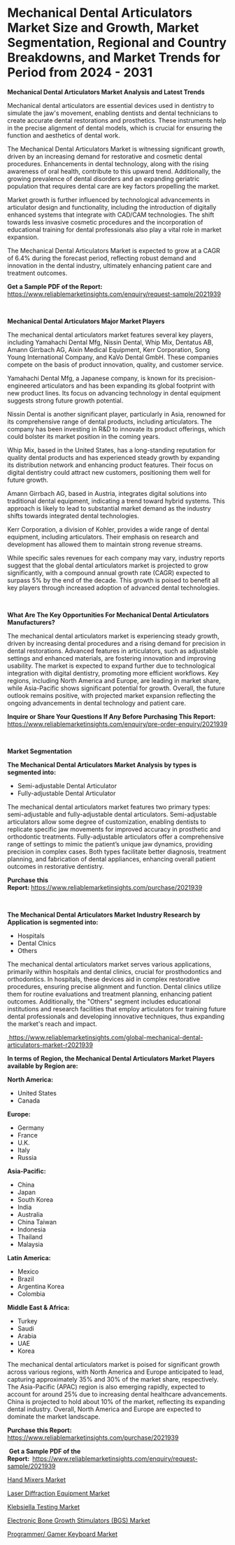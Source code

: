<p><h1>Mechanical Dental Articulators Market Size and Growth, Market Segmentation, Regional and Country Breakdowns, and Market Trends for Period from 2024 -  2031</h1></p><p><strong>Mechanical Dental Articulators Market Analysis and Latest Trends</strong></p>
<p><p>Mechanical dental articulators are essential devices used in dentistry to simulate the jaw's movement, enabling dentists and dental technicians to create accurate dental restorations and prosthetics. These instruments help in the precise alignment of dental models, which is crucial for ensuring the function and aesthetics of dental work. </p><p>The Mechanical Dental Articulators Market is witnessing significant growth, driven by an increasing demand for restorative and cosmetic dental procedures. Enhancements in dental technology, along with the rising awareness of oral health, contribute to this upward trend. Additionally, the growing prevalence of dental disorders and an expanding geriatric population that requires dental care are key factors propelling the market.</p><p>Market growth is further influenced by technological advancements in articulator design and functionality, including the introduction of digitally enhanced systems that integrate with CAD/CAM technologies. The shift towards less invasive cosmetic procedures and the incorporation of educational training for dental professionals also play a vital role in market expansion. </p><p>The Mechanical Dental Articulators Market is expected to grow at a CAGR of 6.4% during the forecast period, reflecting robust demand and innovation in the dental industry, ultimately enhancing patient care and treatment outcomes.</p></p>
<p><strong>Get a Sample PDF of the Report:&nbsp;</strong> <a href="https://www.reliablemarketinsights.com/enquiry/request-sample/2021939?utm_campaign=1772&utm_medium=2&utm_source=Github&utm_content=ia&utm_term=28102024&utm_id=mechanical-dental-articulators">https://www.reliablemarketinsights.com/enquiry/request-sample/2021939</a></p>
<p>&nbsp;</p>
<p><strong>Mechanical Dental Articulators Major Market Players</strong></p>
<p><p>The mechanical dental articulators market features several key players, including Yamahachi Dental Mfg, Nissin Dental, Whip Mix, Dentatus AB, Amann Girrbach AG, Aixin Medical Equipment, Kerr Corporation, Song Young International Company, and KaVo Dental GmbH. These companies compete on the basis of product innovation, quality, and customer service.</p><p>Yamahachi Dental Mfg, a Japanese company, is known for its precision-engineered articulators and has been expanding its global footprint with new product lines. Its focus on advancing technology in dental equipment suggests strong future growth potential.</p><p>Nissin Dental is another significant player, particularly in Asia, renowned for its comprehensive range of dental products, including articulators. The company has been investing in R&D to innovate its product offerings, which could bolster its market position in the coming years.</p><p>Whip Mix, based in the United States, has a long-standing reputation for quality dental products and has experienced steady growth by expanding its distribution network and enhancing product features. Their focus on digital dentistry could attract new customers, positioning them well for future growth.</p><p>Amann Girrbach AG, based in Austria, integrates digital solutions into traditional dental equipment, indicating a trend toward hybrid systems. This approach is likely to lead to substantial market demand as the industry shifts towards integrated dental technologies.</p><p>Kerr Corporation, a division of Kohler, provides a wide range of dental equipment, including articulators. Their emphasis on research and development has allowed them to maintain strong revenue streams.</p><p>While specific sales revenues for each company may vary, industry reports suggest that the global dental articulators market is projected to grow significantly, with a compound annual growth rate (CAGR) expected to surpass 5% by the end of the decade. This growth is poised to benefit all key players through increased adoption of advanced dental technologies.</p></p>
<p>&nbsp;</p>
<p><strong>What Are The Key Opportunities For Mechanical Dental Articulators Manufacturers?</strong></p>
<p><p>The mechanical dental articulators market is experiencing steady growth, driven by increasing dental procedures and a rising demand for precision in dental restorations. Advanced features in articulators, such as adjustable settings and enhanced materials, are fostering innovation and improving usability. The market is expected to expand further due to technological integration with digital dentistry, promoting more efficient workflows. Key regions, including North America and Europe, are leading in market share, while Asia-Pacific shows significant potential for growth. Overall, the future outlook remains positive, with projected market expansion reflecting the ongoing advancements in dental technology and patient care.</p></p>
<p><strong>Inquire or Share Your Questions If Any Before Purchasing This Report:</strong> <a href="https://www.reliablemarketinsights.com/enquiry/pre-order-enquiry/2021939?utm_campaign=1772&utm_medium=2&utm_source=Github&utm_content=ia&utm_term=28102024&utm_id=mechanical-dental-articulators">https://www.reliablemarketinsights.com/enquiry/pre-order-enquiry/2021939</a></p>
<p>&nbsp;</p>
<p><strong>Market Segmentation</strong></p>
<p><strong>The Mechanical Dental Articulators Market Analysis by types is segmented into:</strong></p>
<p><ul><li>Semi-adjustable Dental Articulator</li><li>Fully-adjustable Dental Articulator</li></ul></p>
<p><p>The mechanical dental articulators market features two primary types: semi-adjustable and fully-adjustable dental articulators. Semi-adjustable articulators allow some degree of customization, enabling dentists to replicate specific jaw movements for improved accuracy in prosthetic and orthodontic treatments. Fully-adjustable articulators offer a comprehensive range of settings to mimic the patient’s unique jaw dynamics, providing precision in complex cases. Both types facilitate better diagnosis, treatment planning, and fabrication of dental appliances, enhancing overall patient outcomes in restorative dentistry.</p></p>
<p><strong>Purchase this Report:&nbsp;</strong><a href="https://www.reliablemarketinsights.com/purchase/2021939?utm_campaign=1772&utm_medium=2&utm_source=Github&utm_content=ia&utm_term=28102024&utm_id=mechanical-dental-articulators">https://www.reliablemarketinsights.com/purchase/2021939</a></p>
<p>&nbsp;</p>
<p><strong>The Mechanical Dental Articulators Market Industry Research by Application is segmented into:</strong></p>
<p><ul><li>Hospitals</li><li>Dental Clnics</li><li>Others</li></ul></p>
<p><p>The mechanical dental articulators market serves various applications, primarily within hospitals and dental clinics, crucial for prosthodontics and orthodontics. In hospitals, these devices aid in complex restorative procedures, ensuring precise alignment and function. Dental clinics utilize them for routine evaluations and treatment planning, enhancing patient outcomes. Additionally, the "Others" segment includes educational institutions and research facilities that employ articulators for training future dental professionals and developing innovative techniques, thus expanding the market's reach and impact.</p></p>
<p><a href="https://www.reliablemarketinsights.com/global-mechanical-dental-articulators-market-r2021939?utm_campaign=1772&utm_medium=2&utm_source=Github&utm_content=ia&utm_term=28102024&utm_id=mechanical-dental-articulators">&nbsp;https://www.reliablemarketinsights.com/global-mechanical-dental-articulators-market-r2021939</a></p>
<p><strong>In terms of Region, the Mechanical Dental Articulators Market Players available by Region are:</strong></p>
<p>
    <p> <strong> North America: </strong>
        <ul>
            <li>United States</li>
            <li>Canada</li>
        </ul>
        </p> 
    <p> <strong> Europe: </strong>
        <ul>
            <li>Germany</li>
            <li>France</li>
            <li>U.K.</li>
            <li>Italy</li>
            <li>Russia</li>
        </ul>
        </p> 
    <p> <strong> Asia-Pacific: </strong>
        <ul>
            <li>China</li>
            <li>Japan</li>
            <li>South Korea</li>
            <li>India</li>
            <li>Australia</li>
            <li>China Taiwan</li>
            <li>Indonesia</li>
            <li>Thailand</li>
            <li>Malaysia</li>
        </ul>
        </p> 
    <p> <strong> Latin America: </strong>
        <ul>
            <li>Mexico</li>
            <li>Brazil</li>
            <li>Argentina Korea</li>
            <li>Colombia</li>
        </ul>
        </p> 
    <p> <strong> Middle East & Africa: </strong>
        <ul>
            <li>Turkey</li>
            <li>Saudi</li>
            <li>Arabia</li>
            <li>UAE</li>
            <li>Korea</li>
        </ul>
    </p>
    </p>
<p><p>The mechanical dental articulators market is poised for significant growth across various regions, with North America and Europe anticipated to lead, capturing approximately 35% and 30% of the market share, respectively. The Asia-Pacific (APAC) region is also emerging rapidly, expected to account for around 25% due to increasing dental healthcare advancements. China is projected to hold about 10% of the market, reflecting its expanding dental industry. Overall, North America and Europe are expected to dominate the market landscape.</p></p>
<p><strong>Purchase this Report: </strong><a href="https://www.reliablemarketinsights.com/purchase/2021939?utm_campaign=1772&utm_medium=2&utm_source=Github&utm_content=ia&utm_term=28102024&utm_id=mechanical-dental-articulators">https://www.reliablemarketinsights.com/purchase/2021939</a></p>
<p>&nbsp;<strong>Get a Sample PDF of the Report:&nbsp;&nbsp;</strong><a href="https://www.reliablemarketinsights.com/enquiry/request-sample/2021939?utm_campaign=1772&utm_medium=2&utm_source=Github&utm_content=ia&utm_term=28102024&utm_id=mechanical-dental-articulators">https://www.reliablemarketinsights.com/enquiry/request-sample/2021939</a></p>
<p><strong></strong></p>
<p><p><a href="https://www.linkedin.com/pulse/disruption-innovation-hand-mixers-industry-market-analysis-mrboe?trk=public_post_embed_feed-article-content&utm_campaign=1772&utm_medium=2&utm_source=Github&utm_content=ia&utm_term=28102024&utm_id=mechanical-dental-articulators">Hand Mixers Market</a></p><p><a href="https://www.linkedin.com/pulse/insights-laser-diffraction-equipment-market-players-size-ddnpe?trk=public_post_embed_feed-article-content&utm_campaign=1772&utm_medium=2&utm_source=Github&utm_content=ia&utm_term=28102024&utm_id=mechanical-dental-articulators">Laser Diffraction Equipment Market</a></p><p><a href="https://www.linkedin.com/pulse/klebsiella-testing-market-refracting-trends-consumer-qzche?trk=public_post_embed_feed-article-content&utm_campaign=1772&utm_medium=2&utm_source=Github&utm_content=ia&utm_term=28102024&utm_id=mechanical-dental-articulators">Klebsiella Testing Market</a></p><p><a href="https://www.linkedin.com/pulse/global-electronic-bone-growth-stimulators-bgs-market-mk8ie?trk=public_post_embed_feed-article-content&utm_campaign=1772&utm_medium=2&utm_source=Github&utm_content=ia&utm_term=28102024&utm_id=mechanical-dental-articulators">Electronic Bone Growth Stimulators (BGS) Market</a></p><p><a href="https://www.linkedin.com/pulse/programmer-gamer-keyboard-market-global-regional-zagye?trk=public_post_embed_feed-article-content&utm_campaign=1772&utm_medium=2&utm_source=Github&utm_content=ia&utm_term=28102024&utm_id=mechanical-dental-articulators">Programmer/ Gamer Keyboard Market</a></p></p>